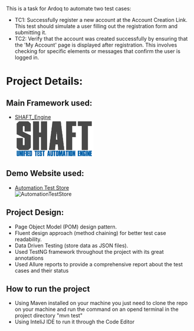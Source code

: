 This is a task for Ardoq to automate two test cases:
* TC1: Successfully register a new account at the Account Creation Link. This test should
simulate a user filling out the registration form and submitting it.
* TC2: Verify that the account was created successfully by ensuring that the 'My Account'
page is displayed after registration. This involves checking for specific elements or
messages that confirm the user is logged in.

# Project Details:
## Main Framework used:
* [SHAFT_Engine](https://github.com/ShaftHQ/SHAFT_ENGINE) <br><img height="100" title="SHAFT_Engine" src="https://github.com/ShaftHQ/SHAFT_ENGINE/blob/main/src/main/resources/images/shaft.png">
## Demo Website used:
* [Automation Test Store](https://automationteststore.com/) <br><img title="AutomationTestStore" src="https://automationteststore.com/resources/image/18/7a/8.png">
## Project Design:
* Page Object Model (POM) design pattern.
* Fluent design approach (method chaining) for better test case readability.
* Data Driven Testing (store data as JSON files).
* Used TestNG framework throughout the project with its great annotations
* Used Allure reports to provide a comprehensive report about the test cases and their status

## How to run the project 
* Using Maven installed on your machine you just need to clone the repo on your machine and run the command on an opend terminal in the project directory "mvn test"
* Using InteliJ IDE to run it through the Code Editor 
